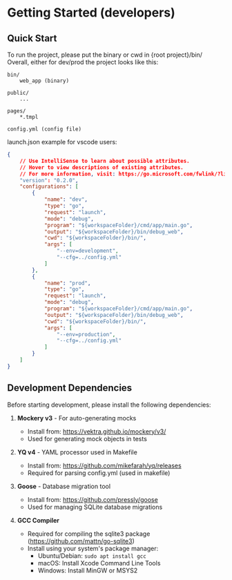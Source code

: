 # Getting Started (developers)

## Quick Start
To run the project, please put the binary or cwd in {root project}/bin/
Overall, either for dev/prod the project looks like this:

```text
bin/
    web_app (binary)

public/
    ...

pages/
    *.tmpl

config.yml (config file)
```

launch.json example for vscode users:
```json
{
    // Use IntelliSense to learn about possible attributes.
    // Hover to view descriptions of existing attributes.
    // For more information, visit: https://go.microsoft.com/fwlink/?linkid=830387
    "version": "0.2.0",
    "configurations": [
        {
            "name": "dev",
            "type": "go",
            "request": "launch",
            "mode": "debug",
            "program": "${workspaceFolder}/cmd/app/main.go",
            "output": "${workspaceFolder}/bin/debug_web",
            "cwd": "${workspaceFolder}/bin/",
            "args": [
                "--env=development",
                "--cfg=../config.yml"
            ]
        },
        {
            "name": "prod",
            "type": "go",
            "request": "launch",
            "mode": "debug",
            "program": "${workspaceFolder}/cmd/app/main.go",
            "output": "${workspaceFolder}/bin/debug_web",
            "cwd": "${workspaceFolder}/bin/",
            "args": [
                "--env=production",
                "--cfg=../config.yml"
            ]
        }
    ]
}
```


## Development Dependencies

Before starting development, please install the following dependencies:

1. **Mockery v3** - For auto-generating mocks
   - Install from: https://vektra.github.io/mockery/v3/
   - Used for generating mock objects in tests

2. **YQ v4** - YAML processor used in Makefile
   - Install from: https://github.com/mikefarah/yq/releases
   - Required for parsing config.yml (used in makefile)

3. **Goose** - Database migration tool
   - Install from: https://github.com/pressly/goose
   - Used for managing SQLite database migrations

4. **GCC Compiler**
   - Required for compiling the sqlite3 package (https://github.com/mattn/go-sqlite3)
   - Install using your system's package manager:
     - Ubuntu/Debian: `sudo apt install gcc`
     - macOS: Install Xcode Command Line Tools
     - Windows: Install MinGW or MSYS2